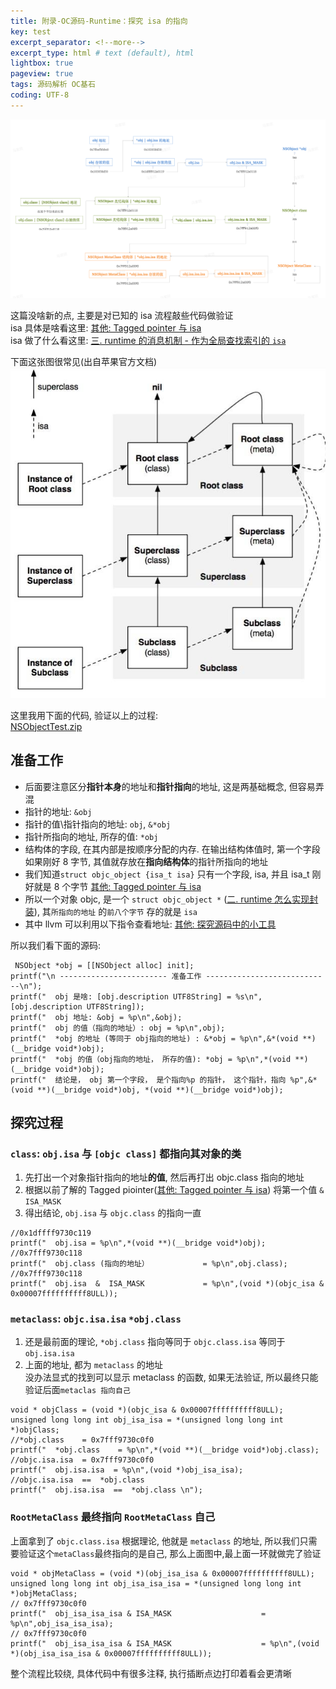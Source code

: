 ```yaml
---
title: 附录-OC源码-Runtime：探究 isa 的指向       
key: test
excerpt_separator: <!--more-->
excerpt_type: html # text (default), html
lightbox: true
pageview: true
tags: 源码解析 OC基石
coding: UTF-8
---  
```

![](/assets/images/源码解析/runtime/%E6%99%BA%E8%83%BD%E6%88%AA%E5%9B%BE%205.png)  
  
  
这篇没啥新的点, 主要是对已知的 isa 流程敲些代码做验证   
isa 具体是啥看这里: [其他: Tagged pointer 与 isa](https://mjxin.github.io/2020/07/01/OC%E5%9F%BA%E7%9F%B3-Runtime-%E9%99%84%E5%BD%95-TaggedPointer%E4%B8%8Eisa.html)  
isa 做了什么看这里: [三. runtime 的消息机制 - 作为全局查找索引的 `isa`](https://mjxin.github.io/2020/08/25/OC%E5%9F%BA%E7%9F%B3-Runtime-%E6%AD%A3%E6%96%873.html)  
  
下面这张图很常见(出自苹果官方文档)  
![](/assets/images/源码解析/runtime/23_7.png)  
  
这里我用下面的代码, 验证以上的过程:  
<a href='/assets/images/源码解析/runtime/NSObjectTest.zip'>NSObjectTest.zip</a>  
  
## 准备工作  
* 后面要注意区分**指针本身**的地址和**指针指向**的地址, 这是两基础概念, 但容易弄混  
* 指针的地址:              `&obj`  
* 指针的值\指针指向的地址:   `obj`, `&*obj`  
* 指针所指向的地址, 所存的值: `*obj`  
* 结构体的字段, 在其内部是按顺序分配的内存. 在输出结构体值时, 第一个字段如果刚好 8 字节, 其值就存放在**指向结构体**的指针所指向的地址  
* 我们知道`struct objc_object {isa_t isa}` 只有一个字段, isa, 并且 isa_t 刚好就是 8 个字节 [其他: Tagged pointer 与 isa](https://mjxin.github.io/2020/07/01/OC%E5%9F%BA%E7%9F%B3-Runtime-%E9%99%84%E5%BD%95-TaggedPointer%E4%B8%8Eisa.html)  
* 所以一个对象 objc, 是一个 `struct objc_object *` ([二. runtime 怎么实现封装](https://mjxin.github.io/2020/08/26/OC%E5%9F%BA%E7%9F%B3-Runtime-%E6%AD%A3%E6%96%872.html)), 其`所指向的地址` 的`前八个字节` 存的就是 `isa`   
* 其中 llvm 可以利用以下指令查看地址: [其他: 探究源码中的小工具]()  
  
所以我们看下面的源码:  
```objc  
 NSObject *obj = [[NSObject alloc] init];  
printf("\n ------------------------ 准备工作 ----------------------------\n");  
printf("  obj 是啥: [obj.description UTF8String] = %s\n",[obj.description UTF8String]);  
printf("  obj 地址: &obj = %p\n",&obj);  
printf("  obj 的值（指向的地址）: obj = %p\n",obj);  
printf("  *obj 的地址 (等同于 obj指向的地址) : &*obj = %p\n",&*(void **)(__bridge void*)obj);  
printf("  *obj 的值（obj指向的地址， 所存的值): *obj = %p\n",*(void **)(__bridge void*)obj);  
printf("  结论是， obj 第一个字段， 是个指向%p 的指针， 这个指针，指向 %p",&*(void **)(__bridge void*)obj, *(void **)(__bridge void*)obj);  
```  
  
## 探究过程  
### `class`: `obj.isa` 与 `[objc class]` 都指向其对象的类  
1. 先打出一个对象指针指向的地址**的值**, 然后再打出 objc.class 指向的地址  
2. 根据以前了解的 Tagged piointer([其他: Tagged pointer 与 isa](https://mjxin.github.io/2020/07/01/OC%E5%9F%BA%E7%9F%B3-Runtime-%E9%99%84%E5%BD%95-TaggedPointer%E4%B8%8Eisa.html)) 将第一个值 `& ISA_MASK`  
3. 得出结论, `obj.isa` 与 `objc.class` 的指向一直  
```objc  
//0x1dffff9730c119  
printf("  obj.isa = %p\n",*(void **)(__bridge void*)obj);  
//0x7fff9730c118  
printf("  obj.class (指向的地址）            = %p\n",obj.class);  
//0x7fff9730c118  
printf("  obj.isa  &  ISA_MASK             = %p\n",(void *)(objc_isa & 0x00007ffffffffff8ULL));  
```  
  
### `metaclass`:  `objc.isa.isa`  `*obj.class`  
1. 还是最前面的理论, `*obj.class` 指向等同于 `objc.class.isa` 等同于`obj.isa.isa`  
2. 上面的地址, 都为 `metaclass` 的地址  
没办法显式的找到可以显示 metaclass 的函数, 如果无法验证, 所以最终只能验证后面`metaclas 指向自己`  
```objc  
void * objClass = (void *)(objc_isa & 0x00007ffffffffff8ULL);  
unsigned long long int obj_isa_isa = *(unsigned long long int *)objClass;  
//*obj.class    = 0x7fff9730c0f0  
printf("  *obj.class    = %p\n",*(void **)(__bridge void*)obj.class);  
//objc.isa.isa  = 0x7fff9730c0f0  
printf("  obj.isa.isa  = %p\n",(void *)obj_isa_isa);  
//objc.isa.isa  ==  *obj.class   
printf("  obj.isa.isa  ==  *obj.class \n");  
```  
  
### `RootMetaClass` 最终指向 `RootMetaClass` 自己  
上面拿到了 `objc.class.isa` 根据理论, 他就是 `metaclass` 的地址, 所以我们只需要验证这个`metaClass`最终指向的是自己, 那么上面图中,最上面一环就做完了验证  
```objc  
void * objMetaClass = (void *)(obj_isa_isa & 0x00007ffffffffff8ULL);  
unsigned long long int obj_isa_isa_isa = *(unsigned long long int *)objMetaClass;  
// 0x7fff9730c0f0  
printf("  obj_isa_isa_isa & ISA_MASK                    = %p\n",obj_isa_isa_isa);  
// 0x7fff9730c0f0  
printf("  obj_isa_isa_isa & ISA_MASK                    = %p\n",(void *)(obj_isa_isa_isa & 0x00007ffffffffff8ULL));  
```  
  
  
整个流程比较绕, 具体代码中有很多注释, 执行插断点边打印着看会更清晰  
  